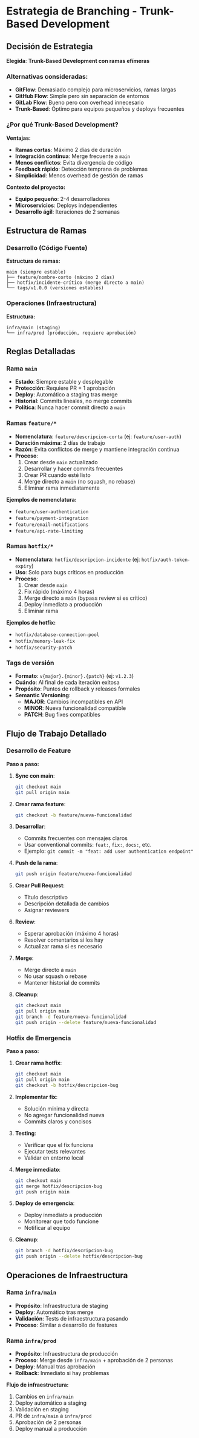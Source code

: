 # Estrategia de Branching - Trunk-Based Development

## **Decisión de Estrategia**

**Elegida**: **Trunk-Based Development con ramas efímeras**

### **Alternativas consideradas:**

- **GitFlow**: Demasiado complejo para microservicios, ramas largas
- **GitHub Flow**: Simple pero sin separación de entornos
- **GitLab Flow**: Bueno pero con overhead innecesario
- **Trunk-Based**: Óptimo para equipos pequeños y deploys frecuentes

### **¿Por qué Trunk-Based Development?**

**Ventajas:**

- **Ramas cortas**: Máximo 2 días de duración
- **Integración continua**: Merge frecuente a `main`
- **Menos conflictos**: Evita divergencia de código
- **Feedback rápido**: Detección temprana de problemas
- **Simplicidad**: Menos overhead de gestión de ramas

**Contexto del proyecto:**

- **Equipo pequeño**: 2-4 desarrolladores
- **Microservicios**: Deploys independientes
- **Desarrollo ágil**: Iteraciones de 2 semanas

## **Estructura de Ramas**

### **Desarrollo (Código Fuente)**

**Estructura de ramas:**

```
main (siempre estable)
├── feature/nombre-corto (máximo 2 días)
├── hotfix/incidente-crítico (merge directo a main)
└── tags/v1.0.0 (versiones estables)
```

### **Operaciones (Infraestructura)**

**Estructura:**

```
infra/main (staging)
└── infra/prod (producción, requiere aprobación)
```

## **Reglas Detalladas**

### **Rama `main`**

- **Estado**: Siempre estable y desplegable
- **Protección**: Requiere PR + 1 aprobación
- **Deploy**: Automático a staging tras merge
- **Historial**: Commits lineales, no merge commits
- **Política**: Nunca hacer commit directo a `main`

### **Ramas `feature/*`**

- **Nomenclatura**: `feature/descripcion-corta` (ej: `feature/user-auth`)
- **Duración máxima**: 2 días de trabajo
- **Razón**: Evita conflictos de merge y mantiene integración continua
- **Proceso**:
  1. Crear desde `main` actualizado
  2. Desarrollar y hacer commits frecuentes
  3. Crear PR cuando esté listo
  4. Merge directo a `main` (no squash, no rebase)
  5. Eliminar rama inmediatamente

**Ejemplos de nomenclatura:**

- `feature/user-authentication`
- `feature/payment-integration`
- `feature/email-notifications`
- `feature/api-rate-limiting`

### **Ramas `hotfix/*`**

- **Nomenclatura**: `hotfix/descripcion-incidente` (ej: `hotfix/auth-token-expiry`)
- **Uso**: Solo para bugs críticos en producción
- **Proceso**:
  1. Crear desde `main`
  2. Fix rápido (máximo 4 horas)
  3. Merge directo a `main` (bypass review si es crítico)
  4. Deploy inmediato a producción
  5. Eliminar rama

**Ejemplos de hotfix:**

- `hotfix/database-connection-pool`
- `hotfix/memory-leak-fix`
- `hotfix/security-patch`

### **Tags de versión**

- **Formato**: `v{major}.{minor}.{patch}` (ej: `v1.2.3`)
- **Cuándo**: Al final de cada iteración exitosa
- **Propósito**: Puntos de rollback y releases formales
- **Semantic Versioning**:
  - **MAJOR**: Cambios incompatibles en API
  - **MINOR**: Nueva funcionalidad compatible
  - **PATCH**: Bug fixes compatibles

## **Flujo de Trabajo Detallado**

### **Desarrollo de Feature**

**Paso a paso:**

1. **Sync con main**:

   ```bash
   git checkout main
   git pull origin main
   ```
2. **Crear rama feature**:

   ```bash
   git checkout -b feature/nueva-funcionalidad
   ```
3. **Desarrollar**:

   - Commits frecuentes con mensajes claros
   - Usar conventional commits: `feat:`, `fix:`, `docs:`, etc.
   - Ejemplo: `git commit -m "feat: add user authentication endpoint"`
4. **Push de la rama**:

   ```bash
   git push origin feature/nueva-funcionalidad
   ```
5. **Crear Pull Request**:

   - Título descriptivo
   - Descripción detallada de cambios
   - Asignar reviewers
6. **Review**:

   - Esperar aprobación (máximo 4 horas)
   - Resolver comentarios si los hay
   - Actualizar rama si es necesario
7. **Merge**:

   - Merge directo a `main`
   - No usar squash o rebase
   - Mantener historial de commits
8. **Cleanup**:

   ```bash
   git checkout main
   git pull origin main
   git branch -d feature/nueva-funcionalidad
   git push origin --delete feature/nueva-funcionalidad
   ```

### **Hotfix de Emergencia**

**Paso a paso:**

1. **Crear rama hotfix**:

   ```bash
   git checkout main
   git pull origin main
   git checkout -b hotfix/descripcion-bug
   ```
2. **Implementar fix**:

   - Solución mínima y directa
   - No agregar funcionalidad nueva
   - Commits claros y concisos
3. **Testing**:

   - Verificar que el fix funciona
   - Ejecutar tests relevantes
   - Validar en entorno local
4. **Merge inmediato**:

   ```bash
   git checkout main
   git merge hotfix/descripcion-bug
   git push origin main
   ```
5. **Deploy de emergencia**:

   - Deploy inmediato a producción
   - Monitorear que todo funcione
   - Notificar al equipo
6. **Cleanup**:

   ```bash
   git branch -d hotfix/descripcion-bug
   git push origin --delete hotfix/descripcion-bug
   ```

## **Operaciones de Infraestructura**

### **Rama `infra/main`**

- **Propósito**: Infraestructura de staging
- **Deploy**: Automático tras merge
- **Validación**: Tests de infraestructura pasando
- **Proceso**: Similar a desarrollo de features

### **Rama `infra/prod`**

- **Propósito**: Infraestructura de producción
- **Proceso**: Merge desde `infra/main` + aprobación de 2 personas
- **Deploy**: Manual tras aprobación
- **Rollback**: Inmediato si hay problemas

**Flujo de infraestructura:**

1. Cambios en `infra/main`
2. Deploy automático a staging
3. Validación en staging
4. PR de `infra/main` a `infra/prod`
5. Aprobación de 2 personas
6. Deploy manual a producción
